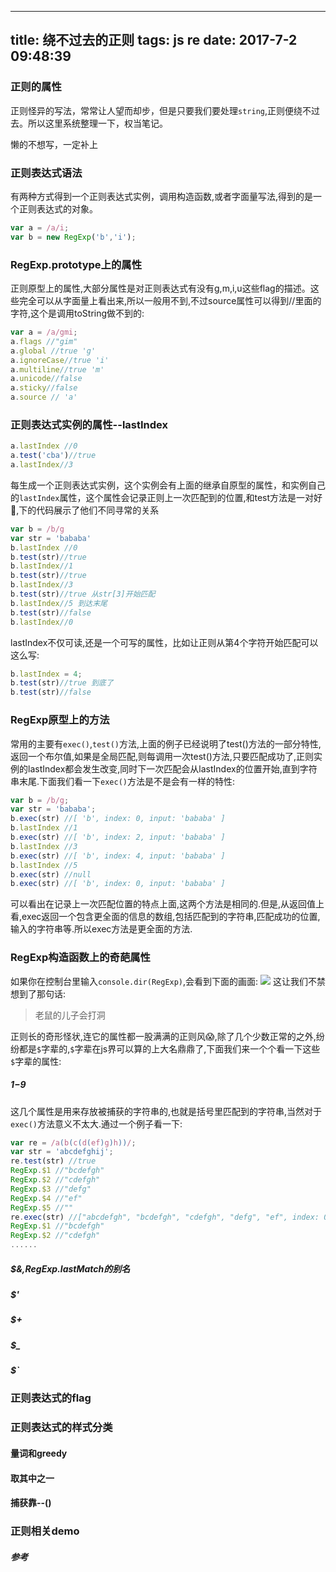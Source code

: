 
---
title: 绕不过去的正则
tags: js re
date: 2017-7-2 09:48:39
---
### 正则的属性

正则怪异的写法，常常让人望而却步，但是只要我们要处理`string`,正则便绕不过去。所以这里系统整理一下，权当笔记。

懒的不想写，一定补上

### 正则表达式语法
有两种方式得到一个正则表达式实例，调用构造函数,或者字面量写法,得到的是一个正则表达式的对象。
```js
var a = /a/i;
var b = new RegExp('b','i');
```
### RegExp.prototype上的属性
正则原型上的属性,大部分属性是对正则表达式有没有g,m,i,u这些flag的描述。这些完全可以从字面量上看出来,所以一般用不到,不过source属性可以得到\/\/里面的字符,这个是调用toString做不到的:
```js
var a = /a/gmi;
a.flags //"gim"
a.global //true 'g'
a.ignoreCase//true 'i'
a.multiline//true 'm'
a.unicode//false
a.sticky//false
a.source // 'a'
```
### 正则表达式实例的属性--lastIndex
```js
a.lastIndex //0
a.test('cba')//true
a.lastIndex//3
```
每生成一个正则表达式实例，这个实例会有上面的继承自原型的属性，和实例自己的`lastIndex`属性，这个属性会记录正则上一次匹配到的位置,和test方法是一对好👬,下的代码展示了他们不同寻常的关系
```js
var b = /b/g
var str = 'bababa'
b.lastIndex //0
b.test(str)//true
b.lastIndex//1
b.test(str)//true
b.lastIndex//3
b.test(str)//true 从str[3]开始匹配
b.lastIndex//5 到达末尾
b.test(str)//false
b.lastIndex//0
```
lastIndex不仅可读,还是一个可写的属性，比如让正则从第4个字符开始匹配可以这么写:

```js
b.lastIndex = 4;
b.test(str)//true 到底了
b.test(str)//false
```
### RegExp原型上的方法
常用的主要有`exec()`,`test()`方法,上面的例子已经说明了test()方法的一部分特性,返回一个布尔值,如果是全局匹配,则每调用一次test()方法,只要匹配成功了,正则实例的lastIndex都会发生改变,同时下一次匹配会从lastIndex的位置开始,直到字符串末尾.下面我们看一下`exec()`方法是不是会有一样的特性:
```js
var b = /b/g;
var str = 'bababa';
b.exec(str) //[ 'b', index: 0, input: 'bababa' ]
b.lastIndex //1
b.exec(str) //[ 'b', index: 2, input: 'bababa' ]
b.lastIndex //3
b.exec(str) //[ 'b', index: 4, input: 'bababa' ]
b.lastIndex //5
b.exec(str) //null
b.exec(str) //[ 'b', index: 0, input: 'bababa' ]
```
可以看出在记录上一次匹配位置的特点上面,这两个方法是相同的.但是,从返回值上看,exec返回一个包含更全面的信息的数组,包括匹配到的字符串,匹配成功的位置,输入的字符串等.所以exec方法是更全面的方法.
### RegExp构造函数上的奇葩属性
如果你在控制台里输入`console.dir(RegExp)`,会看到下面的画面:
![](http://images2015.cnblogs.com/blog/1016471/201707/1016471-20170703224536550-1189911897.png)
这让我们不禁想到了那句话:
>老鼠的儿子会打洞

正则长的奇形怪状,连它的属性都一股满满的正则风😱,除了几个少数正常的之外,纷纷都是`$`字辈的,`$`字辈在js界可以算的上大名鼎鼎了,下面我们来一个个看一下这些`$`字辈的属性:

##### $1-$9
这几个属性是用来存放被捕获的字符串的,也就是括号里匹配到的字符串,当然对于`exec()`方法意义不太大.通过一个例子看一下:

```js
var re = /a(b(c(d(ef)g)h))/;
var str = 'abcdefghij';
re.test(str) //true
RegExp.$1 //"bcdefgh"
RegExp.$2 //"cdefgh"
RegExp.$3 //"defg"
RegExp.$4 //"ef"
RegExp.$5 //""
re.exec(str) //["abcdefgh", "bcdefgh", "cdefgh", "defg", "ef", index: 0, input: "abcdefghij"]
RegExp.$1 //"bcdefgh"
RegExp.$2 //"cdefgh"
......
```
##### $&,RegExp.lastMatch的别名

##### $'

##### $+

##### $_

##### $`

### 正则表达式的flag

### 正则表达式的样式分类

#### 量词和greedy

#### 取其中之一

#### 捕获靠--()

### 正则相关demo

##### 参考
